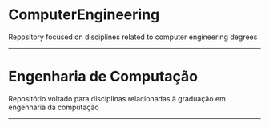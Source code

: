 # ComputerEngineering
Repository focused on disciplines related to computer engineering degrees

---

# Engenharia de Computação
Repositório voltado para disciplinas relacionadas à graduação em engenharia da computação

---
